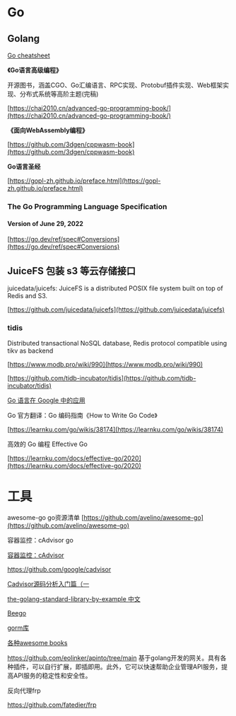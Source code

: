 # Go

## Golang

[Go cheatsheet](https://devhints.io/go)

**《Go语言高级编程》**

开源图书，涵盖CGO、Go汇编语言、RPC实现、Protobuf插件实现、Web框架实现、分布式系统等高阶主题(完稿)

[https://chai2010.cn/advanced-go-programming-book/](https://chai2010.cn/advanced-go-programming-book/)

**《面向WebAssembly编程》**

[https://github.com/3dgen/cppwasm-book](https://github.com/3dgen/cppwasm-book)

**Go语言圣经**

[https://gopl-zh.github.io/preface.html](https://gopl-zh.github.io/preface.html)

### The Go Programming Language Specification

#### Version of June 29, 2022

[https://go.dev/ref/spec#Conversions](https://go.dev/ref/spec#Conversions)

## JuiceFS 包装 s3 等云存储接口

juicedata/juicefs: JuiceFS is a distributed POSIX file system built on top of Redis and S3.

[https://github.com/juicedata/juicefs](https://github.com/juicedata/juicefs)

### tidis

Distributed transactional NoSQL database, Redis protocol compatible using tikv as backend

[https://www.modb.pro/wiki/990](https://www.modb.pro/wiki/990)

[https://github.com/tidb-incubator/tidis](https://github.com/tidb-incubator/tidis)

[Go 语言在 Google 中的应用](https://blog.huangz.me/2022/go-in-google.html)



[ ](https://learnku.com/go/wikis)Go 官方翻译：Go 编码指南《How to Write Go Code》

[https://learnku.com/go/wikis/38174](https://learnku.com/go/wikis/38174)

高效的 Go 编程 Effective Go

[https://learnku.com/docs/effective-go/2020](https://learnku.com/docs/effective-go/2020)



# 工具


awesome-go go资源清单
[https://github.com/avelino/awesome-go](https://github.com/avelino/awesome-go)



容器监控：cAdvisor  go

[容器监控：cAdvisor](https://sheldon-lu.github.io/sheldon_Gitbook/exporter/use-prometheus-monitor-container.html)

https://github.com/google/cadvisor

[Cadvisor源码分析入门篇（一](https://luojis.com/cadvisor/cadvisor-source-code1-20160927.html)




[the-golang-standard-library-by-example 中文 ](https://qianlonggit.gitbooks.io/the-golang-standard-library-by-example/content/preface.html)




[Beego](https://beego.gocn.vip/beego/zh/developing/config/#%E6%94%AF%E6%8C%81%E7%9A%84%E6%A0%BC%E5%BC%8F)



[gorm库 ](https://gorm.io/zh_CN/docs/update.html#%E4%BF%9D%E5%AD%98%E6%89%80%E6%9C%89%E5%AD%97%E6%AE%B5)


[各种awesome books](https://github.com/sindresorhus/awesome#books)

https://github.com/eolinker/apinto/tree/main
基于golang开发的网关。具有各种插件，可以自行扩展，即插即用。此外，它可以快速帮助企业管理API服务，提高API服务的稳定性和安全性。



反向代理frp

https://github.com/fatedier/frp


